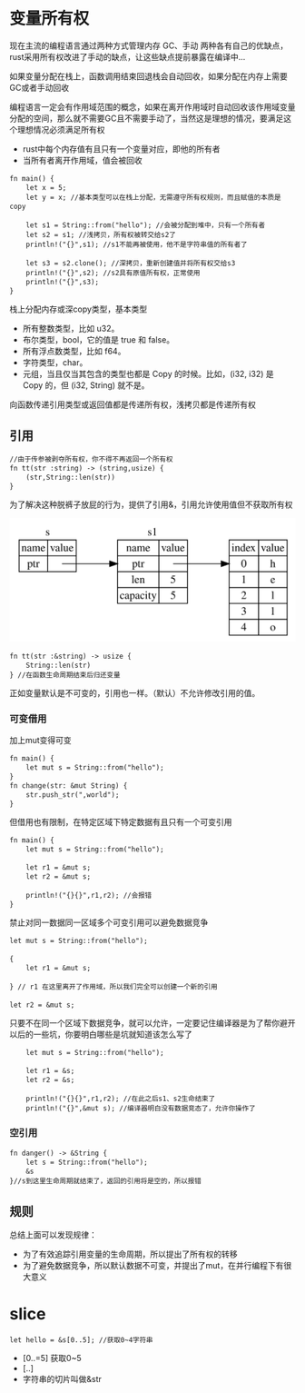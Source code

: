 # 变量所有权
现在主流的编程语言通过两种方式管理内存 GC、手动 两种各有自己的优缺点，rust采用所有权改进了手动的缺点，让这些缺点提前暴露在编译中...

如果变量分配在栈上，函数调用结束回退栈会自动回收，如果分配在内存上需要GC或者手动回收

编程语言一定会有作用域范围的概念，如果在离开作用域时自动回收该作用域变量分配的空间，那么就不需要GC且不需要手动了，当然这是理想的情况，要满足这个理想情况必须满足所有权

- rust中每个内存值有且只有一个变量对应，即他的所有者
- 当所有者离开作用域，值会被回收

```
fn main() {
    let x = 5;
    let y = x; //基本类型可以在栈上分配，无需遵守所有权规则，而且赋值的本质是copy

    let s1 = String::from("hello"); //会被分配到堆中，只有一个所有者
    let s2 = s1; //浅拷贝，所有权被转交给s2了
    println!("{}",s1); //s1不能再被使用，他不是字符串值的所有者了
    
    let s3 = s2.clone(); //深拷贝，重新创建值并将所有权交给s3
    println!("{}",s2); //s2具有原值所有权，正常使用
    println!("{}",s3);
}
```

栈上分配内存或深copy类型，基本类型

- 所有整数类型，比如 u32。
- 布尔类型，bool，它的值是 true 和 false。
- 所有浮点数类型，比如 f64。
- 字符类型，char。
- 元组，当且仅当其包含的类型也都是 Copy 的时候。比如，(i32, i32) 是 Copy 的，但 (i32, String) 就不是。

向函数传递引用类型或返回值都是传递所有权，浅拷贝都是传递所有权

## 引用
```
//由于传参被剥夺所有权，你不得不再返回一个所有权
fn tt(str :string) -> (string,usize) {
    (str,String::len(str))
}
```

为了解决这种脱裤子放屁的行为，提供了引用&，引用允许使用值但不获取所有权

![](img/1.svg)

```
fn tt(str :&string) -> usize {
    String::len(str)
} //在函数生命周期结束后归还变量
```

正如变量默认是不可变的，引用也一样。（默认）不允许修改引用的值。

### 可变借用

加上mut变得可变

```
fn main() {
    let mut s = String::from("hello");
}
fn change(str: &mut String) {
    str.push_str(",world");
}
```

但借用也有限制，在特定区域下特定数据有且只有一个可变引用

```
fn main() {
    let mut s = String::from("hello");

    let r1 = &mut s;
    let r2 = &mut s;

    println!("{}{}",r1,r2); //会报错
}
```

禁止对同一数据同一区域多个可变引用可以避免数据竞争

```
let mut s = String::from("hello");

{
    let r1 = &mut s;

} // r1 在这里离开了作用域，所以我们完全可以创建一个新的引用

let r2 = &mut s;
```

只要不在同一个区域下数据竞争，就可以允许，一定要记住编译器是为了帮你避开以后的一些坑，你要明白哪些是坑就知道该怎么写了

```
    let mut s = String::from("hello");

    let r1 = &s;
    let r2 = &s;

    println!("{}{}",r1,r2); //在此之后s1、s2生命结束了
    println!("{}",&mut s); //编译器明白没有数据竞态了，允许你操作了
```

### 空引用
```
fn danger() -> &String {
    let s = String::from("hello");
    &s 
}//s到这里生命周期就结束了，返回的引用将是空的，所以报错
```

## 规则
总结上面可以发现规律：
 
- 为了有效追踪引用变量的生命周期，所以提出了所有权的转移
- 为了避免数据竞争，所以默认数据不可变，并提出了mut，在并行编程下有很大意义

# slice
    
    let hello = &s[0..5]; //获取0~4字符串

- [0..=5] 获取0~5
- [..]
- 字符串的切片叫做&str